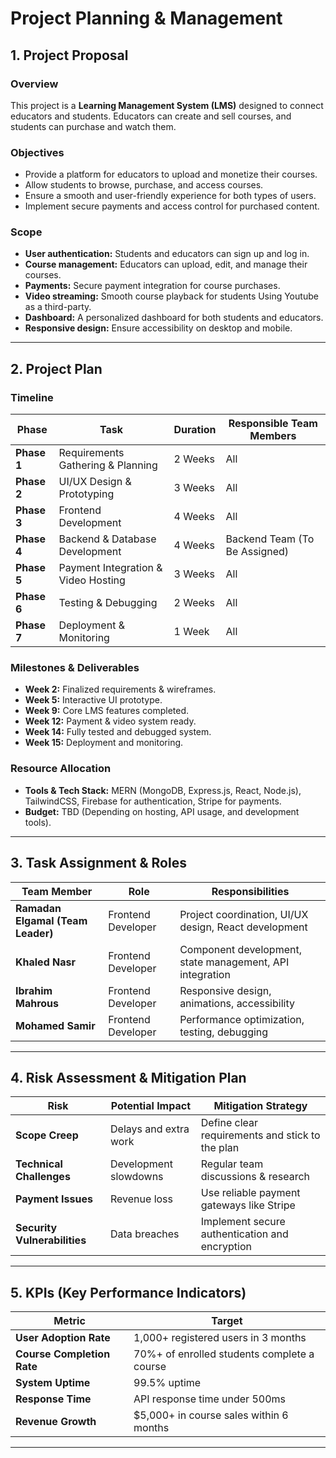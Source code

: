 # Project Planning & Management  

## 1. Project Proposal  

### Overview  
This project is a **Learning Management System (LMS)** designed to connect educators and students. Educators can create and sell courses, and students can purchase and watch them.  

### Objectives  
- Provide a platform for educators to upload and monetize their courses.  
- Allow students to browse, purchase, and access courses.  
- Ensure a smooth and user-friendly experience for both types of users.  
- Implement secure payments and access control for purchased content.  

### Scope  
- **User authentication:** Students and educators can sign up and log in.  
- **Course management:** Educators can upload, edit, and manage their courses.  
- **Payments:** Secure payment integration for course purchases.  
- **Video streaming:** Smooth course playback for students Using Youtube as a third-party.  
- **Dashboard:** A personalized dashboard for both students and educators.  
- **Responsive design:** Ensure accessibility on desktop and mobile.  

---

## 2. Project Plan  

### Timeline  
| Phase | Task | Duration | Responsible Team Members |
|---|---|---|---|
| **Phase 1** | Requirements Gathering & Planning | 2 Weeks | All |
| **Phase 2** | UI/UX Design & Prototyping | 3 Weeks | All |
| **Phase 3** | Frontend Development | 4 Weeks | All |
| **Phase 4** | Backend & Database Development | 4 Weeks | Backend Team (To Be Assigned) |
| **Phase 5** | Payment Integration & Video Hosting | 3 Weeks | All |
| **Phase 6** | Testing & Debugging | 2 Weeks | All |
| **Phase 7** | Deployment & Monitoring | 1 Week | All |

### Milestones & Deliverables  
- **Week 2:** Finalized requirements & wireframes.  
- **Week 5:** Interactive UI prototype.  
- **Week 9:** Core LMS features completed.  
- **Week 12:** Payment & video system ready.  
- **Week 14:** Fully tested and debugged system.  
- **Week 15:** Deployment and monitoring.  

### Resource Allocation  
- **Tools & Tech Stack:** MERN (MongoDB, Express.js, React, Node.js), TailwindCSS, Firebase for authentication, Stripe for payments.  
- **Budget:** TBD (Depending on hosting, API usage, and development tools).  

---

## 3. Task Assignment & Roles  

| Team Member | Role | Responsibilities |
|---|---|---|
| **Ramadan Elgamal (Team Leader)** | Frontend Developer | Project coordination, UI/UX design, React development |
| **Khaled Nasr** | Frontend Developer | Component development, state management, API integration |
| **Ibrahim Mahrous** | Frontend Developer | Responsive design, animations, accessibility |
| **Mohamed Samir** | Frontend Developer | Performance optimization, testing, debugging |

---

## 4. Risk Assessment & Mitigation Plan  

| Risk | Potential Impact | Mitigation Strategy |
|---|---|---|
| **Scope Creep** | Delays and extra work | Define clear requirements and stick to the plan |
| **Technical Challenges** | Development slowdowns | Regular team discussions & research |
| **Payment Issues** | Revenue loss | Use reliable payment gateways like Stripe |
| **Security Vulnerabilities** | Data breaches | Implement secure authentication and encryption |

---

## 5. KPIs (Key Performance Indicators)  

| Metric | Target |
|---|---|
| **User Adoption Rate** | 1,000+ registered users in 3 months |
| **Course Completion Rate** | 70%+ of enrolled students complete a course |
| **System Uptime** | 99.5% uptime |
| **Response Time** | API response time under 500ms |
| **Revenue Growth** | $5,000+ in course sales within 6 months |

---
